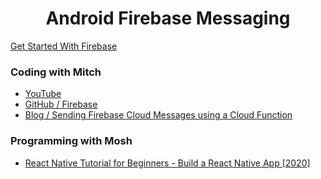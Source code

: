 <h1 align="center">
  Android Firebase Messaging
</h1>

[Get Started With Firebase](https://firebase.google.com/docs/android/setup)

### Coding with Mitch 
- [YouTube](https://www.youtube.com/channel/UCoNZZLhPuuRteu02rh7bzsw)
- [GitHub / Firebase](https://github.com/mitchtabian?tab=repositories&q=firebase&type=&language=&sort=)
- [Blog / Sending Firebase Cloud Messages using a Cloud Function](https://codingwithmitch.com/blog/android-firebase-cloud-messages-cloud-function/)

### Programming with Mosh 
- [React Native Tutorial for Beginners - Build a React Native App [2020]](https://www.youtube.com/watch?v=0-S5a0eXPoc)
